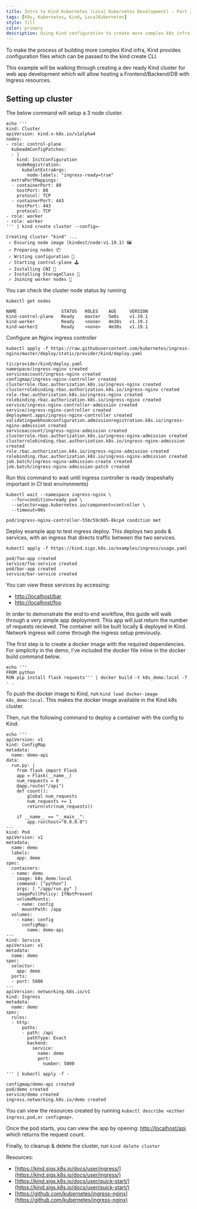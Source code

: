 ```yaml
---
title: Intro to Kind Kubernetes (Local Kubernetes Development) - Part 2
tags: [K8s, Kubernetes, Kind, LocalKubernetes]
style: fill
color: primary
description: Using Kind configuration to create more complex k8s infra
---
```


To make the process of building more complex Kind infra, Kind provides configuration files which can
be passed to the kind create CLI.

This example will be walking through creating a dev ready Kind cluster for web app development which
will allow hosting a Frontend/Backend/DB with Ingress resources.


## Setting up cluster

The below command will setup a 3 node cluster.

```
echo '''
kind: Cluster
apiVersion: kind.x-k8s.io/v1alpha4
nodes:
- role: control-plane
  kubeadmConfigPatches:
  - |
    kind: InitConfiguration
    nodeRegistration:
      kubeletExtraArgs:
        node-labels: "ingress-ready=true"
  extraPortMappings:
  - containerPort: 80
    hostPort: 80
    protocol: TCP
  - containerPort: 443
    hostPort: 443
    protocol: TCP
- role: worker
- role: worker
''' | kind create cluster --config=-
```

```
Creating cluster "kind" ...
 ✓ Ensuring node image (kindest/node:v1.19.1) 🖼
 ✓ Preparing nodes 📦
 ✓ Writing configuration 📜
 ✓ Starting control-plane 🕹️
 ✓ Installing CNI 🔌
 ✓ Installing StorageClass 💾
 ✓ Joining worker nodes 🚜
```

You can check the cluster node status by running
```
kubectl get nodes
```
```
NAME                 STATUS   ROLES    AGE     VERSION
kind-control-plane   Ready    master   5m8s    v1.19.1
kind-worker          Ready    <none>   4m38s   v1.19.1
kind-worker2         Ready    <none>   4m38s   v1.19.1
```

Configure an Nginx ingress controller
```
kubectl apply -f https://raw.githubusercontent.com/kubernetes/ingress-nginx/master/deploy/static/provider/kind/deploy.yaml
```

```
tic/provider/kind/deploy.yaml
namespace/ingress-nginx created
serviceaccount/ingress-nginx created
configmap/ingress-nginx-controller created
clusterrole.rbac.authorization.k8s.io/ingress-nginx created
clusterrolebinding.rbac.authorization.k8s.io/ingress-nginx created
role.rbac.authorization.k8s.io/ingress-nginx created
rolebinding.rbac.authorization.k8s.io/ingress-nginx created
service/ingress-nginx-controller-admission created
service/ingress-nginx-controller created
deployment.apps/ingress-nginx-controller created
validatingwebhookconfiguration.admissionregistration.k8s.io/ingress-nginx-admission created
serviceaccount/ingress-nginx-admission created
clusterrole.rbac.authorization.k8s.io/ingress-nginx-admission created
clusterrolebinding.rbac.authorization.k8s.io/ingress-nginx-admission created
role.rbac.authorization.k8s.io/ingress-nginx-admission created
rolebinding.rbac.authorization.k8s.io/ingress-nginx-admission created
job.batch/ingress-nginx-admission-create created
job.batch/ingress-nginx-admission-patch created
```

Run this command to wait until ingress controller is ready (espeshally important in CI test environments)
```
kubectl wait --namespace ingress-nginx \
  --for=condition=ready pod \
  --selector=app.kubernetes.io/component=controller \
  --timeout=90s
```
```
pod/ingress-nginx-controller-55bc59c885-8kcp4 condition met
```


Deploy example app to test ingress deploy.  This deploys two pods & services, with an ingress that directs
traffic between the two services.

```
kubectl apply -f https://kind.sigs.k8s.io/examples/ingress/usage.yaml
```
```
pod/foo-app created
service/foo-service created
pod/bar-app created
service/bar-service created
```

You can view these services by accessing:
+ [http://localhost/bar](http://localhost/bar)
+ [http://localhost/foo](http://localhost/foo)


In order to demonstrate the end to end workflow, this guide will walk through a very simple app deployment.  This app will just return the number of requests recieved.  The container will be built locally & deployed in Kind.  Network ingress will come through the ingress setup previously.

The first step is to create a docker image with the required dependencies.  For simplicity in the demo, I've included the docker file inline in the docker build command below.

```
echo '''
FROM python
RUN pip install flask requests''' | docker build -t k8s_demo:local -f - .
```

To push the docker image to Kind, run ```kind load docker-image k8s_demo:local```.  This makes the docker image available in the Kind k8s cluster.

Then, run the following command to deploy a container with the config to Kind:

```
echo '''
apiVersion: v1
kind: ConfigMap
metadata:
  name: demo-api
data:
  run.py: |
    from flask import Flask
    app = Flask(__name__)
    num_requests = 0
    @app.route("/api")
    def count():
        global num_requests
        num_requests += 1
        return(str(num_requests))

    if __name__ == "__main__":
        app.run(host="0.0.0.0")
---
kind: Pod
apiVersion: v1
metadata:
  name: demo
  labels:
    app: demo
spec:
  containers:
  - name: demo
    image: k8s_demo:local
    command: ["python"]
    args: [ "/app/run.py" ]
    imagePullPolicy: IfNotPresent
    volumeMounts:
    - name: config
      mountPath: /app
  volumes:
    - name: config
      configMap:
        name: demo-api
---
kind: Service
apiVersion: v1
metadata:
  name: demo
spec:
  selector:
    app: demo
  ports:
  - port: 5000
---
apiVersion: networking.k8s.io/v1
kind: Ingress
metadata:
  name: demo
spec:
  rules:
  - http:
      paths:
      - path: /api
        pathType: Exact
        backend:
          service:
            name: demo
            port:
              number: 5000

''' | kubectl apply -f -
```

```
configmap/demo-api created
pod/demo created
service/demo created
ingress.networking.k8s.io/demo created
```

You can view the resources created by running ```kubectl describe <either ingress,pod,or configmap>```.  

Once the pod starts, you can view the app by opening: [http://localhost/api](http://localhost/api) which returns the request count.

Finally, to cleanup & delete the cluster, run ```kind delete cluster```


Resources:
+ [https://kind.sigs.k8s.io/docs/user/ingress/](https://kind.sigs.k8s.io/docs/user/ingress/)
+ [https://kind.sigs.k8s.io/docs/user/quick-start/](https://kind.sigs.k8s.io/docs/user/quick-start/)
+ [https://github.com/kubernetes/ingress-nginx](https://github.com/kubernetes/ingress-nginx)

